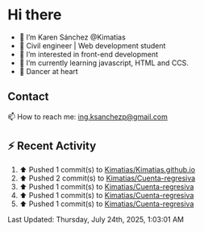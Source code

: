 # Hi there 

- 👋  I’m Karen Sánchez @Kimatias
- 📐 Civil engineer | Web development student
- 👀 I’m interested in front-end development
- 🌱 I’m currently learning javascript, HTML and CCS.
- 💃 Dancer at heart

## Contact 

📫 How to reach me: ing.ksanchezp@gmail.com

## :zap: Recent Activity

<!--RECENT_ACTIVITY:start-->
1. ⬆️ Pushed 1 commit(s) to [Kimatias/Kimatias.github.io](https://github.com/Kimatias/Kimatias.github.io)<br>
2. ⬆️ Pushed 2 commit(s) to [Kimatias/Cuenta-regresiva](https://github.com/Kimatias/Cuenta-regresiva)<br>
3. ⬆️ Pushed 1 commit(s) to [Kimatias/Cuenta-regresiva](https://github.com/Kimatias/Cuenta-regresiva)<br>
4. ⬆️ Pushed 1 commit(s) to [Kimatias/Cuenta-regresiva](https://github.com/Kimatias/Cuenta-regresiva)<br>
5. ⬆️ Pushed 1 commit(s) to [Kimatias/Cuenta-regresiva](https://github.com/Kimatias/Cuenta-regresiva)<br>
<!--RECENT_ACTIVITY:end-->

<!--RECENT_ACTIVITY:last_update-->
Last Updated: Thursday, July 24th, 2025, 1:03:01 AM
<!--RECENT_ACTIVITY:last_update_end-->

<!---
Kimatias/Kimatias is a ✨ special ✨ repository because its `README.md` (this file) appears on your GitHub profile.
You can click the Preview link to take a look at your changes.
--->
